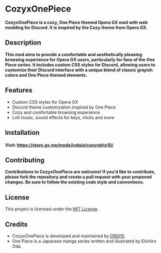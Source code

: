 # CozyxOnePiece

**CozyxOnePiece is a cozy, One Piece themed Opera GX mod with web modding for Discord. It is inspired by the Cozy theme from Opera GX.**

## Description

**This mod aims to provide a comfortable and aesthetically pleasing browsing experience for Opera GX users, particularly for fans of the One Piece series. It includes custom CSS styles for Discord, allowing users to customize their Discord interface with a unique blend of classic grayish colors and One Piece themed elements.**

## Features

- Custom CSS styles for Opera GX
- Discord theme customization inspired by One Piece
- Cozy and comfortable browsing experience
- Lofi music, sound effects for keys, clicks and more

## Installation

#### **Visit: https://store.gx.me/mods/ivduio/cozyxdrix10/**

## Contributing

**Contributions to CozyxOnePiece are welcome! If you'd like to contribute, please fork the repository and create a pull request with your proposed changes. Be sure to follow the existing code style and conventions.**

## License

This project is licensed under the [MIT License](LICENSE).

## Credits

- CozyxOnePiece is developed and maintained by [DRIX10](https://discord.com/users/954367061222633472).
- One Piece is a Japanese manga series written and illustrated by Eiichiro Oda.



